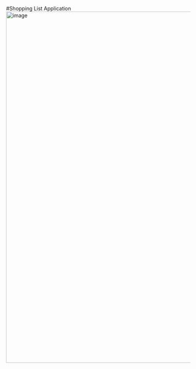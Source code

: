 #Shopping List Application
<img width="958" alt="image" src="https://github.com/bittu24kr/Shopping-List/assets/62998552/a421e864-4029-4758-8d20-c92edef1dc5e">
